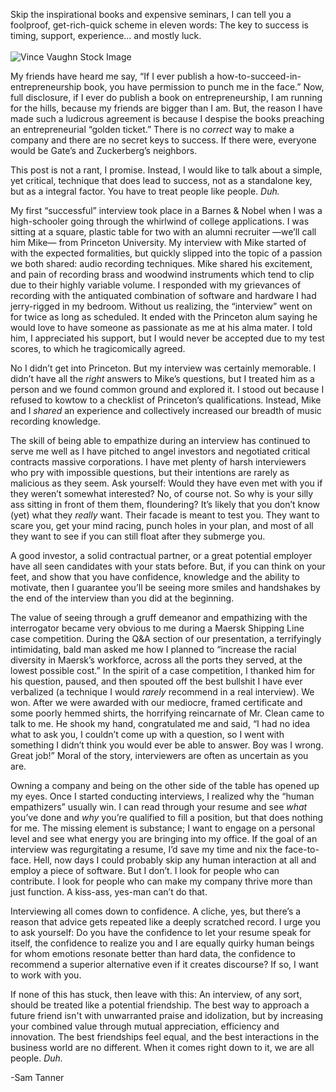 Skip the inspirational books and expensive seminars, I can tell you a foolproof, get-rich-quick scheme in eleven words: The key to success is timing, support, experience… and mostly luck.
<br>
<br>
![Vince Vaughn Stock Image](http://www.slate.com/content/dam/slate/blogs/browbeat/2015/03/04/vince_vaughn_stock_photos_unfinished_business_marketing_move_to_promote/vaughn_1.jpg.CROP.promovar-mediumlarge.jpg "Vince Vaughn Stock Image")

My friends have heard me say, “If I ever publish a how-to-succeed-in-entrepreneurship book, you have permission to punch me in the face.” Now, full disclosure, if I ever do publish a book on entrepreneurship, I am running for the hills, because my friends are bigger than I am. But, the reason I have made such a ludicrous agreement is because I despise the books preaching an entrepreneurial “golden ticket.” There is no <i>correct</i> way to make a company and there are no secret keys to success. If there were, everyone would be Gate’s and Zuckerberg’s neighbors.

This post is not a rant, I promise. Instead, I would like to talk about a simple, yet critical, technique that does lead to success, not as a standalone key, but as a integral factor. You have to treat people like people. <i>Duh.</i>

My first “successful” interview took place in a Barnes & Nobel when I was a high-schooler going through the whirlwind of college applications. I was sitting at a square, plastic table for two with an alumni recruiter —we’ll call him Mike— from Princeton University. My interview with Mike started of with the expected formalities, but quickly slipped into the topic of a passion we both shared: audio recording techniques. Mike shared his excitement, and pain of recording brass and woodwind instruments which tend to clip due to their highly variable volume. I responded with my grievances of recording with the antiquated combination of software and hardware I had jerry-rigged in my bedroom. Without us realizing, the “interview” went on for twice as long as scheduled. It ended with the Princeton alum saying he would love to have someone as passionate as me at his alma mater. I told him, I appreciated his support, but I would never be accepted due to my test scores, to which he tragicomically agreed. 

No I didn’t get into Princeton. But my interview was certainly memorable. I didn’t have all the <i>right</i> answers to Mike’s questions, but I treated him as a person and we found common ground and explored it. I stood out because I refused to kowtow to a checklist of Princeton’s qualifications. Instead, Mike and I <i>shared</i> an experience and collectively increased our breadth of music recording knowledge. 

The skill of being able to empathize during an interview has continued to serve me well as I have pitched to angel investors and negotiated critical contracts massive corporations. I have met plenty of harsh interviewers who pry with impossible questions, but their intentions are rarely as malicious as they seem. Ask yourself: Would they have even met with you if they weren’t somewhat interested? No, of course not. So why is your silly ass sitting in front of them them, floundering? It’s likely that you don’t know (yet) what they <i>really</i> want. Their facade is meant to test you. They want to scare you, get your mind racing, punch holes in your plan, and most of all they want to see if you can still float after they submerge you. 

A good investor, a solid contractual partner, or a great potential employer have all seen candidates with your stats before. But, if you can think on your feet, and show that you have confidence, knowledge and the ability to motivate, then I guarantee you’ll be seeing more smiles and handshakes by the end of the interview than you did at the beginning. 

The value of seeing through a gruff demeanor and empathizing with the interrogator became very obvious to me during a Maersk Shipping Line case competition. During the Q&A section of our presentation, a terrifyingly intimidating, bald man asked me how I planned to “increase the racial diversity in Maersk’s workforce, across all the ports they served, at the lowest possible cost.” In the spirit of a case competition, I thanked him for his question, paused, and then spouted off the best bullshit I have ever verbalized (a technique I would <i>rarely</i> recommend in a real interview). We won. After we were awarded with our mediocre, framed certificate and some poorly hemmed shirts, the horrifying reincarnate of Mr. Clean came to talk to me. He shook my hand, congratulated me and said, “I had no idea what to ask you, I couldn’t come up with a question, so I went with something I didn’t think you would ever be able to answer. Boy was I wrong. Great job!” Moral of the story, interviewers are often as uncertain as you are.

Owning a company and being on the other side of the table has opened up my eyes. Once I started conducting interviews, I realized why the “human empathizers” usually win. I can read through your resume and see <i>what</i> you’ve done and <i>why</i> you’re qualified to fill a position, but that does nothing for me. The missing element is substance; I want to engage on a personal level and see what energy you are bringing into my office. If the goal of an interview was regurgitating a resume, I’d save my time and nix the face-to-face. Hell, now days I could probably skip any human interaction at all and employ a piece of software. But I don’t. I look for people who can contribute. I look for people who can make my company thrive more than just function. A kiss-ass, yes-man can’t do that. 

Interviewing all comes down to confidence. A cliche, yes, but there’s a reason that advice gets repeated like a deeply scratched record. I urge you to ask yourself: Do you have the confidence to let your resume speak for itself, the confidence to realize you and I are equally quirky human beings for whom emotions resonate better than hard data, the confidence to recommend a superior alternative even if it creates discourse? If so, I want to work with you. 

If none of this has stuck, then leave with this: An interview, of any sort, should be treated like a potential friendship. The best way to approach a future friend isn't with unwarranted praise and idolization, but by increasing your combined value through mutual appreciation, efficiency and innovation. The best friendships feel equal, and the best interactions in the business world are no different. When it comes right down to it, we are all people. <i>Duh.</i>

-Sam Tanner
